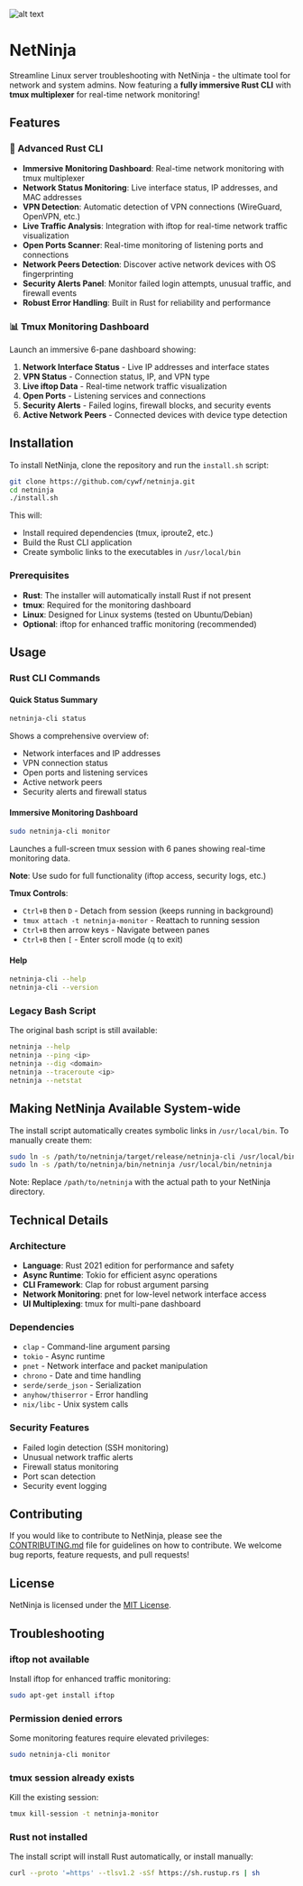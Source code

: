 ![alt text](https://media.discordapp.net/attachments/1055231169479843870/1086803851056783481/cywf_ultra_realistic_Network_Ninja_in_a_cyberpunk_neon_age_who__d9457b3c-feb9-4969-b7d1-4e5d5e1dac3e.png?width=1138&height=1138)

# NetNinja

Streamline Linux server troubleshooting with NetNinja - the ultimate tool for network and system admins. Now featuring a **fully immersive Rust CLI** with **tmux multiplexer** for real-time network monitoring!

## Features

### 🥷 Advanced Rust CLI
- **Immersive Monitoring Dashboard**: Real-time network monitoring with tmux multiplexer
- **Network Status Monitoring**: Live interface status, IP addresses, and MAC addresses
- **VPN Detection**: Automatic detection of VPN connections (WireGuard, OpenVPN, etc.)
- **Live Traffic Analysis**: Integration with iftop for real-time network traffic visualization
- **Open Ports Scanner**: Real-time monitoring of listening ports and connections
- **Network Peers Detection**: Discover active network devices with OS fingerprinting
- **Security Alerts Panel**: Monitor failed login attempts, unusual traffic, and firewall events
- **Robust Error Handling**: Built in Rust for reliability and performance

### 📊 Tmux Monitoring Dashboard
Launch an immersive 6-pane dashboard showing:
1. **Network Interface Status** - Live IP addresses and interface states
2. **VPN Status** - Connection status, IP, and VPN type
3. **Live iftop Data** - Real-time network traffic visualization
4. **Open Ports** - Listening services and connections
5. **Security Alerts** - Failed logins, firewall blocks, and security events
6. **Active Network Peers** - Connected devices with device type detection

## Installation

To install NetNinja, clone the repository and run the `install.sh` script:

```sh
git clone https://github.com/cywf/netninja.git
cd netninja
./install.sh
```

This will:
- Install required dependencies (tmux, iproute2, etc.)
- Build the Rust CLI application
- Create symbolic links to the executables in `/usr/local/bin`

### Prerequisites

- **Rust**: The installer will automatically install Rust if not present
- **tmux**: Required for the monitoring dashboard
- **Linux**: Designed for Linux systems (tested on Ubuntu/Debian)
- **Optional**: iftop for enhanced traffic monitoring (recommended)

## Usage

### Rust CLI Commands

#### Quick Status Summary
```sh
netninja-cli status
```
Shows a comprehensive overview of:
- Network interfaces and IP addresses
- VPN connection status
- Open ports and listening services
- Active network peers
- Security alerts and firewall status

#### Immersive Monitoring Dashboard
```sh
sudo netninja-cli monitor
```
Launches a full-screen tmux session with 6 panes showing real-time monitoring data.

**Note**: Use sudo for full functionality (iftop access, security logs, etc.)

**Tmux Controls**:
- `Ctrl+B` then `D` - Detach from session (keeps running in background)
- `tmux attach -t netninja-monitor` - Reattach to running session
- `Ctrl+B` then arrow keys - Navigate between panes
- `Ctrl+B` then `[` - Enter scroll mode (q to exit)

#### Help
```sh
netninja-cli --help
netninja-cli --version
```

### Legacy Bash Script

The original bash script is still available:

```sh
netninja --help
netninja --ping <ip>
netninja --dig <domain>
netninja --traceroute <ip>
netninja --netstat
```

## Making NetNinja Available System-wide

The install script automatically creates symbolic links in `/usr/local/bin`. To manually create them:

```sh
sudo ln -s /path/to/netninja/target/release/netninja-cli /usr/local/bin/netninja-cli
sudo ln -s /path/to/netninja/bin/netninja /usr/local/bin/netninja
```

Note: Replace `/path/to/netninja` with the actual path to your NetNinja directory.

## Technical Details

### Architecture
- **Language**: Rust 2021 edition for performance and safety
- **Async Runtime**: Tokio for efficient async operations
- **CLI Framework**: Clap for robust argument parsing
- **Network Monitoring**: pnet for low-level network interface access
- **UI Multiplexing**: tmux for multi-pane dashboard

### Dependencies
- `clap` - Command-line argument parsing
- `tokio` - Async runtime
- `pnet` - Network interface and packet manipulation
- `chrono` - Date and time handling
- `serde/serde_json` - Serialization
- `anyhow/thiserror` - Error handling
- `nix/libc` - Unix system calls

### Security Features
- Failed login detection (SSH monitoring)
- Unusual network traffic alerts
- Firewall status monitoring
- Port scan detection
- Security event logging

## Contributing

If you would like to contribute to NetNinja, please see the [CONTRIBUTING.md](https://github.com/cywf/netninja/docs/CONTRIBUTING.md) file for guidelines on how to contribute. We welcome bug reports, feature requests, and pull requests!

## License

NetNinja is licensed under the [MIT License](https://github.com/cywf/netninja/docs/LICENSE.txt).

## Troubleshooting

### iftop not available
Install iftop for enhanced traffic monitoring:
```sh
sudo apt-get install iftop
```

### Permission denied errors
Some monitoring features require elevated privileges:
```sh
sudo netninja-cli monitor
```

### tmux session already exists
Kill the existing session:
```sh
tmux kill-session -t netninja-monitor
```

### Rust not installed
The install script will install Rust automatically, or install manually:
```sh
curl --proto '=https' --tlsv1.2 -sSf https://sh.rustup.rs | sh
```
